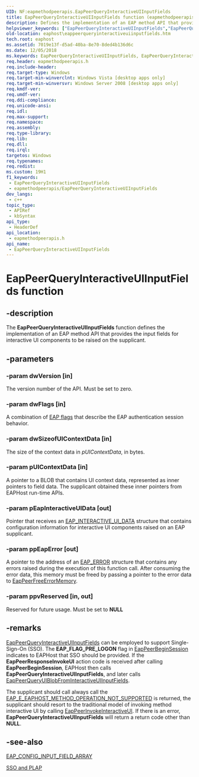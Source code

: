 ```yaml
---
UID: NF:eapmethodpeerapis.EapPeerQueryInteractiveUIInputFields
title: EapPeerQueryInteractiveUIInputFields function (eapmethodpeerapis.h)
description: Defines the implementation of an EAP method API that provides the input fields for interactive UI components to be raised on the supplicant.
helpviewer_keywords: ["EapPeerQueryInteractiveUIInputFields","EapPeerQueryInteractiveUIInputFields function [EAPHost]","eaphost.eappeerqueryinteractiveuiinputfields","eapmethodpeerapis/EapPeerQueryInteractiveUIInputFields"]
old-location: eaphost\eappeerqueryinteractiveuiinputfields.htm
tech.root: eaphost
ms.assetid: 7019e13f-d5ad-40ba-8e70-8ded4b136d6c
ms.date: 12/05/2018
ms.keywords: EapPeerQueryInteractiveUIInputFields, EapPeerQueryInteractiveUIInputFields function [EAPHost], eaphost.eappeerqueryinteractiveuiinputfields, eapmethodpeerapis/EapPeerQueryInteractiveUIInputFields
req.header: eapmethodpeerapis.h
req.include-header: 
req.target-type: Windows
req.target-min-winverclnt: Windows Vista [desktop apps only]
req.target-min-winversvr: Windows Server 2008 [desktop apps only]
req.kmdf-ver: 
req.umdf-ver: 
req.ddi-compliance: 
req.unicode-ansi: 
req.idl: 
req.max-support: 
req.namespace: 
req.assembly: 
req.type-library: 
req.lib: 
req.dll: 
req.irql: 
targetos: Windows
req.typenames: 
req.redist: 
ms.custom: 19H1
f1_keywords:
 - EapPeerQueryInteractiveUIInputFields
 - eapmethodpeerapis/EapPeerQueryInteractiveUIInputFields
dev_langs:
 - c++
topic_type:
 - APIRef
 - kbSyntax
api_type:
 - HeaderDef
api_location:
 - eapmethodpeerapis.h
api_name:
 - EapPeerQueryInteractiveUIInputFields
---
```


# EapPeerQueryInteractiveUIInputFields function


## -description

The <b>EapPeerQueryInteractiveUIInputFields</b> function defines the implementation of an EAP method API that provides the input fields for interactive UI components to be raised on the supplicant.

## -parameters

### -param dwVersion [in]

The version number of the API. Must be set to zero.

### -param dwFlags [in]

A combination of [EAP flags](/windows/win32/eaphost/eap-method-flags) that describe the  EAP authentication session behavior.

### -param dwSizeofUIContextData [in]

The size of the context data in <i>pUIContextData</i>, in bytes.

### -param pUIContextData [in]

A pointer to a BLOB that contains UI context data, represented as inner pointers to field data. The supplicant obtained these inner pointers from EAPHost run-time APIs.

### -param pEapInteractiveUIData [out]

Pointer that receives an <a href="/windows/desktop/api/eaptypes/ns-eaptypes-eap_interactive_ui_data">EAP_INTERACTIVE_UI_DATA</a> structure that  contains configuration information for interactive UI components raised on an EAP supplicant.

### -param ppEapError [out]

 A pointer to the address of an <a href="/windows/desktop/api/eaptypes/ns-eaptypes-eap_error">EAP_ERROR</a> structure that contains any errors raised during  the execution of this function call. After consuming the error data, this memory must be freed by passing a pointer to the error data to <a href="/previous-versions/windows/desktop/api/eapmethodpeerapis/nf-eapmethodpeerapis-eappeerfreeerrormemory">EapPeerFreeErrorMemory</a>.

### -param ppvReserved [in, out]

Reserved for future usage. Must be set to <b>NULL</b>

## -remarks

[EapPeerQueryInteractiveUIInputFields](/windows/win32/eaphost/understanding-sso-and-plap) can be employed to support Single-Sign-On (SSO). The <b>EAP_FLAG_PRE_LOGON</b> flag in <a href="/previous-versions/windows/desktop/api/eapmethodpeerapis/nf-eapmethodpeerapis-eappeerbeginsession">EapPeerBeginSession</a> indicates to EAPHost that SSO should be provided. If the <b>EapPeerResponseInvokeUI</b> action code is received after calling <b>EapPeerBeginSession</b>, EAPHost then calls <b>EapPeerQueryInteractiveUIInputFields</b>, and later calls <a href="/previous-versions/windows/desktop/api/eapmethodpeerapis/nf-eapmethodpeerapis-eappeerqueryuiblobfrominteractiveuiinputfields">EapPeerQueryUIBlobFromInteractiveUIInputFields</a>.

The supplicant should call  always call the [EAP_E_EAPHOST_METHOD_OPERATION_NOT_SUPPORTED](/windows/win32/eaphost/eap-related-error-and-information-constants) is returned, the supplicant should resort to the traditional model of invoking method interactive UI by calling <a href="/previous-versions/windows/desktop/api/eapmethodpeerapis/nf-eapmethodpeerapis-eappeerinvokeinteractiveui">EapPeerInvokeInteractiveUI</a>. If there is an error, <b>EapPeerQueryInteractiveUIInputFields</b> will return a return code other than <b>NULL</b>.

## -see-also

<a href="/windows/desktop/api/eaptypes/ns-eaptypes-eap_config_input_field_array">EAP_CONFIG_INPUT_FIELD_ARRAY</a>



[SSO and PLAP](/windows/win32/eaphost/understanding-sso-and-plap)